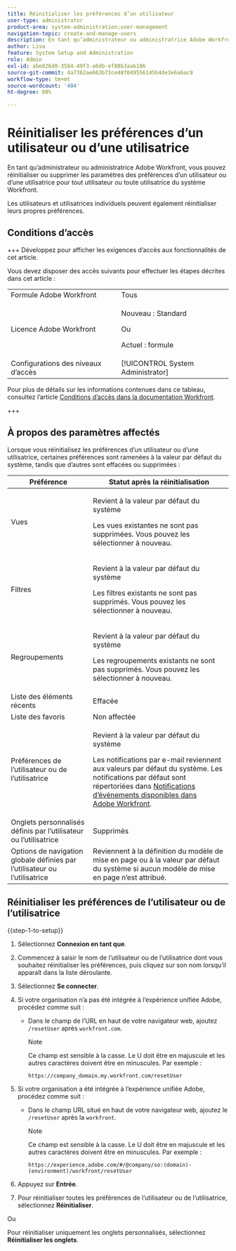 ```yaml
---
title: Réinitialiser les préférences d’un utilisateur
user-type: administrator
product-area: system-administration;user-management
navigation-topic: create-and-manage-users
description: En tant qu’administrateur ou administratrice Adobe Workfront, vous pouvez réinitialiser ou supprimer les paramètres des préférences d’un utilisateur ou d’une utilisatrice pour tout utilisateur ou toute utilisatrice du système Workfront. Les utilisateurs et utilisatrices individuels peuvent également réinitialiser leurs propres préférences.
author: Lisa
feature: System Setup and Administration
role: Admin
exl-id: abe026d0-3584-49f3-a6db-ef88b3aab186
source-git-commit: 4a7362ae663b73ce48f049556145b4de3e6a6ac9
workflow-type: tm+mt
source-wordcount: '404'
ht-degree: 88%

---
```


# Réinitialiser les préférences d’un utilisateur ou d’une utilisatrice

<!-- Audited: 12/2023 -->

<!--<span class="preview">The highlighted information on this page refers to functionality not yet generally available. It is available only in the Preview Sandbox environment, and is being released in a phased rollout to Production.</span>-->

En tant qu’administrateur ou administratrice Adobe Workfront, vous pouvez réinitialiser ou supprimer les paramètres des préférences d’un utilisateur ou d’une utilisatrice pour tout utilisateur ou toute utilisatrice du système Workfront.

Les utilisateurs et utilisatrices individuels peuvent également réinitialiser leurs propres préférences.

## Conditions d’accès

+++ Développez pour afficher les exigences d’accès aux fonctionnalités de cet article.

Vous devez disposer des accès suivants pour effectuer les étapes décrites dans cet article :

<table style="table-layout:auto"> 
 <col> 
 <col> 
 <tbody> 
  <tr> 
   <td role="rowheader">Formule Adobe Workfront</td> 
   <td>Tous</td> 
  </tr> 
  <tr> 
   <td role="rowheader">Licence Adobe Workfront</td> 
   <td><p>Nouveau : Standard</p>
       <p>Ou</p>
       <p>Actuel : formule</p></td>
  </tr> 
  <tr> 
   <td role="rowheader">Configurations des niveaux d’accès</td> 
   <td>[!UICONTROL System Administrator]</td>
  </tr> 
 </tbody> 
</table>

Pour plus de détails sur les informations contenues dans ce tableau, consultez l’article [Conditions d’accès dans la documentation Workfront](/help/quicksilver/administration-and-setup/add-users/access-levels-and-object-permissions/access-level-requirements-in-documentation.md).

+++

## À propos des paramètres affectés

Lorsque vous réinitialisez les préférences d’un utilisateur ou d’une utilisatrice, certaines préférences sont ramenées à la valeur par défaut du système, tandis que d’autres sont effacées ou supprimées :

<table style="table-layout:auto"> 
 <col> 
 <col> 
 <thead> 
  <tr> 
   <th><strong>Préférence</strong> </th> 
   <th><strong>Statut après la réinitialisation</strong> </th> 
  </tr> 
 </thead> 
 <tbody> 
  <tr> 
   <td>Vues</td> 
   <td> <p> Revient à la valeur par défaut du système</p> <p>Les vues existantes ne sont pas supprimées. Vous pouvez les sélectionner à nouveau.</p> </td> 
  </tr> 
  <tr> 
   <td>Filtres</td> 
   <td> <p>Revient à la valeur par défaut du système</p> <p>Les filtres existants ne sont pas supprimés. Vous pouvez les sélectionner à nouveau.</p> </td> 
  </tr> 
  <tr> 
   <td>Regroupements</td> 
   <td> <p>Revient à la valeur par défaut du système</p> <p>Les regroupements existants ne sont pas supprimés. Vous pouvez les sélectionner à nouveau.</p> </td> 
  </tr> 
  <tr> 
   <td>Liste des éléments récents</td> 
   <td>Effacée</td> 
  </tr> 
  <tr> 
   <td>Liste des favoris</td> 
   <td>Non affectée</td> 
  </tr> 
  <tr> 
   <td>Préférences de l’utilisateur ou de l’utilisatrice</td> 
   <td> <p>Revient à la valeur par défaut du système</p> <p>Les notifications par e-mail reviennent aux valeurs par défaut du système. Les notifications par défaut sont répertoriées dans <a href="/help/quicksilver/administration-and-setup/manage-workfront/emails/event-notifications-available-in-wf.md">Notifications d’événements disponibles dans Adobe Workfront</a>.</p> </td> 
  </tr> 
  <tr> 
   <td>Onglets personnalisés définis par l’utilisateur ou l’utilisatrice</td> 
   <td>Supprimés</td> 
  </tr> 
  <tr> 
   <td>Options de navigation globale définies par l’utilisateur ou l’utilisatrice</td> 
   <td>Reviennent à la définition du modèle de mise en page ou à la valeur par défaut du système si aucun modèle de mise en page n’est attribué.</td> 
  </tr> 
 </tbody> 
</table>

<!-- Display this table and hide the HTML table above, when the unshim is released.
| Preference | Status after the reset |
| --- | --- |
| Views | Reverted to the system default <p>Existing views are not deleted. You can select them again.</p> |
| Filters | Reverted to the system default <p>Existing filters are not deleted. You can select them again.</p> |
| Groupings | Reverted to the system default <p>Existing groupings are not deleted. You can select them again.</p> |
| Recent items list | Cleared |
| Favorites list | Unaffected |
| User Preferences | Reverted to the system default <p>Email notifications revert to the system defaults. The default notifications are listed in [Event notifications available in Adobe Workfront](/help/quicksilver/administration-and-setup/manage-workfront/emails/event-notifications-available-in-wf.md).</p> |
-->

## Réinitialiser les préférences de l’utilisateur ou de l’utilisatrice

{{step-1-to-setup}}

1. Sélectionnez **Connexion en tant que**.
1. Commencez à saisir le nom de l’utilisateur ou de l’utilisatrice dont vous souhaitez réinitialiser les préférences, puis cliquez sur son nom lorsqu’il apparaît dans la liste déroulante.
1. Sélectionnez **Se connecter**.
1. Si votre organisation n’a pas été intégrée à l’expérience unifiée Adobe, procédez comme suit :

   * Dans le champ de l’URL en haut de votre navigateur web, ajoutez `/resetUser` après `workfront.com`.

     >[!NOTE]
     >
     >Ce champ est sensible à la casse. Le U doit être en majuscule et les autres caractères doivent être en minuscules. Par exemple :
     >
     >`https://company_domain.my.workfront.com/resetUser`

1. Si votre organisation a été intégrée à l’expérience unifiée Adobe, procédez comme suit :

   * Dans le champ URL situé en haut de votre navigateur web, ajoutez le `/resetUser` après la `workfront`.

     >[!NOTE]
     >
     >Ce champ est sensible à la casse. Le U doit être en majuscule et les autres caractères doivent être en minuscules. Par exemple :
     >
     >`https://experience.adobe.com/#/@company/so:(domain)-(environment)/workfront/resetUser`

1. Appuyez sur **Entrée**.
1. Pour réinitialiser toutes les préférences de l’utilisateur ou de l’utilisatrice, sélectionnez **Réinitialiser**.

<!--When this is unshimmed, adjust the comment tags to hide these last two lines, because the Reset Tabs button is going away.-->
Ou

Pour réinitialiser uniquement les onglets personnalisés, sélectionnez **Réinitialiser les onglets**.
